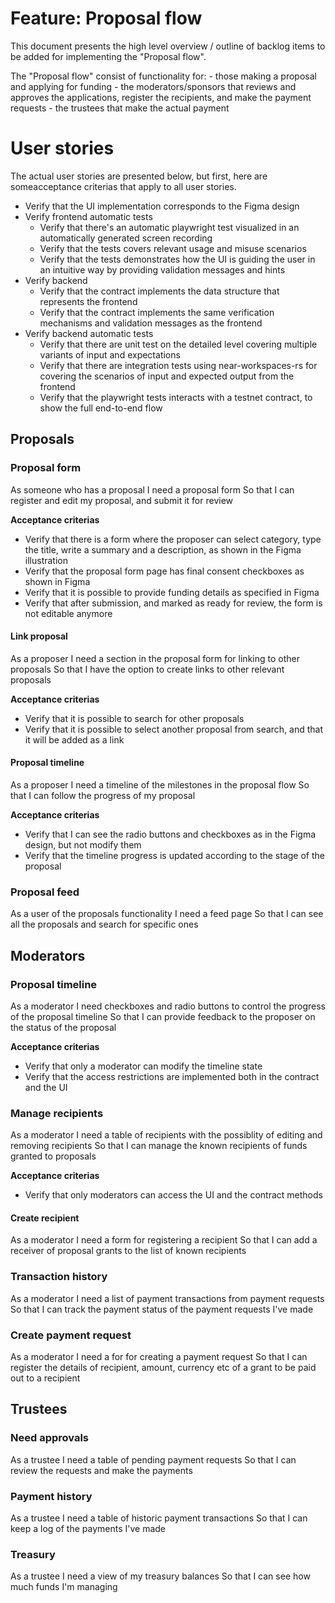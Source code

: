 Feature: Proposal flow
======================

This document presents the high level overview / outline of backlog items to be added for implementing the "Proposal flow".

The "Proposal flow" consist of functionality for:
    - those making a proposal and applying for funding
    - the moderators/sponsors that reviews and approves the applications, register the recipients, and make the payment requests
    - the trustees that make the actual payment

# User stories 

The actual user stories are presented below, but first, here are someacceptance criterias that apply to all user stories.

- Verify that the UI implementation corresponds to the Figma design
- Verify frontend automatic tests
    - Verify that there's an automatic playwright test visualized in an automatically generated screen recording
    - Verify that the tests covers relevant usage and misuse scenarios
    - Verify that the tests demonstrates how the UI is guiding the user in an intuitive way by providing validation messages and hints
- Verify backend
    - Verify that the contract implements the data structure that represents the frontend
    - Verify that the contract implements the same verification mechanisms and validation messages as the frontend
- Verify backend automatic tests
    - Verify that there are unit test on the detailed level covering multiple variants of input and expectations
    - Verify that there are integration tests using near-workspaces-rs for covering the scenarios of input and expected output from the frontend
    - Verify that the playwright tests interacts with a testnet contract, to show the full end-to-end flow

## Proposals

### Proposal form

As someone who has a proposal
I need a proposal form
So that I can register and edit my proposal, and submit it for review

**Acceptance criterias**

- Verify that there is a form where the proposer can select category, type the title, write a summary and a description, as shown in the Figma illustration
- Verify that the proposal form page has final consent checkboxes as shown in Figma 
- Verify that it is possible to provide funding details as specified in Figma
- Verify that after submission, and marked as ready for review, the form is not editable anymore

#### Link proposal

As a proposer
I need a section in the proposal form for linking to other proposals
So that I have the option to create links to other relevant proposals

**Acceptance criterias**

- Verify that it is possible to search for other proposals
- Verify that it is possible to select another proposal from search, and that it will be added as a link

#### Proposal timeline

As a proposer
I need a timeline of the milestones in the proposal flow
So that I can follow the progress of my proposal

**Acceptance criterias**

- Verify that I can see the radio buttons and checkboxes as in the Figma design, but not modify them
- Verify that the timeline progress is updated according to the stage of the proposal

### Proposal feed

As a user of the proposals functionality
I need a feed page
So that I can see all the proposals and search for specific ones

## Moderators

### Proposal timeline

As a moderator
I need checkboxes and radio buttons to control the progress of the proposal timeline
So that I can provide feedback to the proposer on the status of the proposal

**Acceptance criterias**

- Verify that only a moderator can modify the timeline state
- Verify that the access restrictions are implemented both in the contract and the UI

### Manage recipients

As a moderator
I need a table of recipients with the possiblity of editing and removing recipients
So that I can manage the known recipients of funds granted to proposals

**Acceptance criterias**

- Verify that only moderators can access the UI and the contract methods

#### Create recipient

As a moderator
I need a form for registering a recipient
So that I can add a receiver of proposal grants to the list of known recipients

### Transaction history

As a moderator
I need a list of payment transactions from payment requests
So that I can track the payment status of the payment requests I've made

### Create payment request

As a moderator
I need a for for creating a payment request
So that I can register the details of recipient, amount, currency etc of a grant to be paid out to a recipient

## Trustees

### Need approvals

As a trustee
I need a table of pending payment requests
So that I can review the requests and make the payments

### Payment history

As a trustee
I need a table of historic payment transactions
So that I can keep a log of the payments I've made

### Treasury

As a trustee
I need a view of my treasury balances
So that I can see how much funds I'm managing
